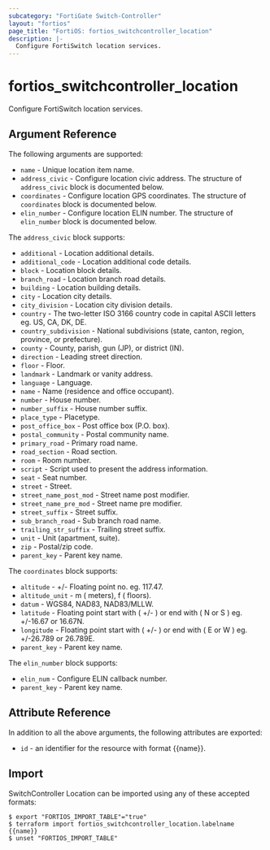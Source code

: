 ```yaml
---
subcategory: "FortiGate Switch-Controller"
layout: "fortios"
page_title: "FortiOS: fortios_switchcontroller_location"
description: |-
  Configure FortiSwitch location services.
---
```


# fortios_switchcontroller_location
Configure FortiSwitch location services.

## Argument Reference

The following arguments are supported:

* `name` - Unique location item name.
* `address_civic` - Configure location civic address. The structure of `address_civic` block is documented below.
* `coordinates` - Configure location GPS coordinates. The structure of `coordinates` block is documented below.
* `elin_number` - Configure location ELIN number. The structure of `elin_number` block is documented below.

The `address_civic` block supports:

* `additional` - Location additional details.
* `additional_code` - Location additional code details.
* `block` - Location block details.
* `branch_road` - Location branch road details.
* `building` - Location building details.
* `city` - Location city details.
* `city_division` - Location city division details.
* `country` - The two-letter ISO 3166 country code in capital ASCII letters eg. US, CA, DK, DE.
* `country_subdivision` - National subdivisions (state, canton, region, province, or prefecture).
* `county` - County, parish, gun (JP), or district (IN).
* `direction` - Leading street direction.
* `floor` - Floor.
* `landmark` - Landmark or vanity address.
* `language` - Language.
* `name` - Name (residence and office occupant).
* `number` - House number.
* `number_suffix` - House number suffix.
* `place_type` - Placetype.
* `post_office_box` - Post office box (P.O. box).
* `postal_community` - Postal community name.
* `primary_road` - Primary road name.
* `road_section` - Road section.
* `room` - Room number.
* `script` - Script used to present the address information.
* `seat` - Seat number.
* `street` - Street.
* `street_name_post_mod` - Street name post modifier.
* `street_name_pre_mod` - Street name pre modifier.
* `street_suffix` - Street suffix.
* `sub_branch_road` - Sub branch road name.
* `trailing_str_suffix` - Trailing street suffix.
* `unit` - Unit (apartment, suite).
* `zip` - Postal/zip code.
* `parent_key` - Parent key name.

The `coordinates` block supports:

* `altitude` - +/- Floating point no. eg. 117.47.
* `altitude_unit` - m ( meters), f ( floors).
* `datum` - WGS84, NAD83, NAD83/MLLW.
* `latitude` - Floating point start with ( +/- )  or end with ( N or S ) eg. +/-16.67 or 16.67N.
* `longitude` - Floating point start with ( +/- )  or end with ( E or W ) eg. +/-26.789 or 26.789E.
* `parent_key` - Parent key name.

The `elin_number` block supports:

* `elin_num` - Configure ELIN callback number.
* `parent_key` - Parent key name.


## Attribute Reference

In addition to all the above arguments, the following attributes are exported:
* `id` - an identifier for the resource with format {{name}}.

## Import

SwitchController Location can be imported using any of these accepted formats:
```
$ export "FORTIOS_IMPORT_TABLE"="true"
$ terraform import fortios_switchcontroller_location.labelname {{name}}
$ unset "FORTIOS_IMPORT_TABLE"
```

